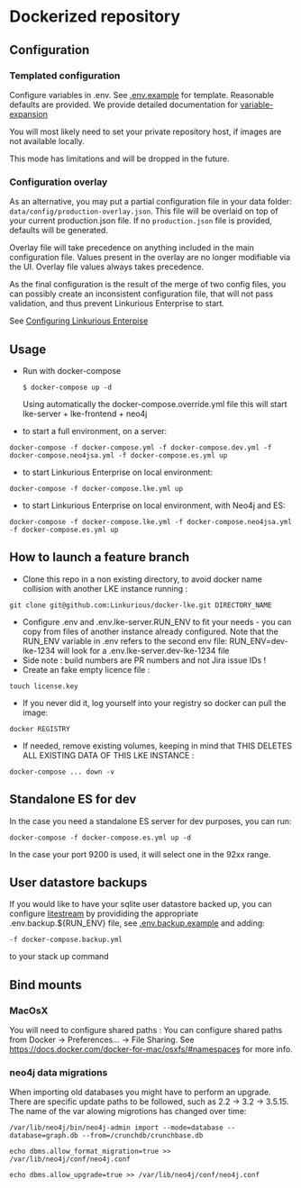 # Dockerized repository

## Configuration

### Templated configuration

Configure variables in .env. See [.env.example](.env.example) for template.
Reasonable defaults are provided.
We provide detailed documentation for [variable-expansion](https://doc.linkurious.com/admin-manual/latest/configure/#variable-expansion)

You will most likely need to set your private repository host, if images are not available locally.

This mode has limitations and will be dropped in the future.

### Configuration overlay

As an alternative, you may put a partial configuration file in your data folder: `data/config/production-overlay.json`.
This file will be overlaid on top of your current production.json file. If no `production.json` file is provided, defaults will be generated.

Overlay file will take precedence on anything included in the main configuration file.
Values present in the overlay are no longer modifiable via the UI. Overlay file values always takes precedence.

As the final configuration is the result of the merge of two config files, you can possibly create an inconsistent configuration file, that will not pass validation, and thus prevent Linkurious Enterprise to start.

See [Configuring Linkurious Enterpise](https://doc.linkurious.com/admin-manual/latest/configure/)

## Usage
  - Run with docker-compose
    ```
    $ docker-compose up -d
    ```
    Using automatically the docker-compose.override.yml file this will start lke-server + lke-frontend + neo4j

  - to start a full environment, on a server:
  ```
  docker-compose -f docker-compose.yml -f docker-compose.dev.yml -f docker-compose.neo4jsa.yml -f docker-compose.es.yml up
  ```

  - to start Linkurious Enterprise on local environment:
  ```
  docker-compose -f docker-compose.lke.yml up
  ```

  - to start Linkurious Enterprise on local environment, with Neo4j and ES:
  ```
  docker-compose -f docker-compose.lke.yml -f docker-compose.neo4jsa.yml -f docker-compose.es.yml up
  ```

## How to launch a feature branch
  - Clone this repo in a non existing directory, to avoid docker name collision with another LKE instance running :
  ```
  git clone git@github.com:Linkurious/docker-lke.git DIRECTORY_NAME
  ```
  - Configure .env and .env.lke-server.RUN_ENV to fit your needs - you can copy from files of another instance already configured. Note that the RUN_ENV variable in .env refers to the second env file: RUN_ENV=dev-lke-1234 will look for a .env.lke-server.dev-lke-1234 file
  - Side note : build numbers are PR numbers and not Jira issue IDs !
  - Create an fake empty licence file :
  ```
  touch license.key
  ```
  - If you never did it, log yourself into your registry so docker can pull the image:
  ```
  docker REGISTRY
  ```
  - If needed, remove existing volumes, keeping in mind that THIS DELETES ALL EXISTING DATA OF THIS LKE INSTANCE :
  ```
  docker-compose ... down -v
  ```

## Standalone ES for dev
In the case you need a standalone ES server for dev purposes, you can run:
```
docker-compose -f docker-compose.es.yml up -d
```
In the case your port 9200 is used, it will select one in the 92xx range.


## User datastore backups
If you would like to have your sqlite user datastore backed up, you can configure [litestream](https://litestream.io/) by provididing the appropriate .env.backup.${RUN_ENV} file, see [.env.backup.example](.env.backup.example) and adding:
```
-f docker-compose.backup.yml
```
to your stack up command

## Bind mounts

### MacOsX

You will need to configure shared paths :
You can configure shared paths from Docker -> Preferences... -> File Sharing.
See https://docs.docker.com/docker-for-mac/osxfs/#namespaces for more info.

### neo4j data migrations
When importing old databases you might have to perform an upgrade.
There are specific update paths to be followed, such as 2.2 -> 3.2 -> 3.5.15.
The name of the var alowing migrotions has changed over time:

`/var/lib/neo4j/bin/neo4j-admin import --mode=database --database=graph.db --from=/crunchdb/crunchbase.db`

`echo dbms.allow_format_migration=true >> /var/lib/neo4j/conf/neo4j.conf`

`echo dbms.allow_upgrade=true >> /var/lib/neo4j/conf/neo4j.conf`


